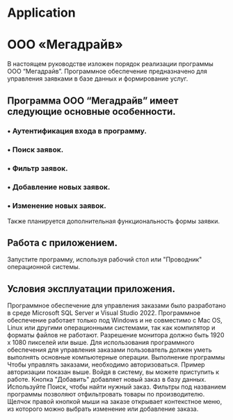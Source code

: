 # Application
# ООО «Мегадрайв»
В настоящем руководстве изложен порядок реализации программы ООО “Мегадрайв”. Программное обеспечение предназначено для управления заявками в базе данных и формирование услуг.
## Программа ООО “Мегадрайв” имеет следующие основные особенности.
### •	 Аутентификация входа в программу.
### •	 Поиск заявок.
### •	 Фильтр заявок.
### •	Добавление новых заявок.
### •	 Изменение новых заявок.
Также планируется дополнительная функциональность формы заявки.
 
 ## Работа с приложением.
Запустите программу, используя рабочий стол или "Проводник" операционной системы. 



## Условия эксплуатации приложения.
Программное обеспечение для управления заказами было разработано в среде Microsoft SQL Server и Visual Studio 2022.
Программное обеспечение работает только под Windows и не совместимо с Mac OS, Linux или другими операционными системами, так как компилятор и форматы файлов не работают.
Разрешение монитора должно быть 1920 x 1080 пикселей или выше.
Для использования программного обеспечения для управления заказами пользователь должен уметь выполнять основные компьютерные операции. Выполнение программы
Чтобы управлять заказами, необходимо авторизоваться. Пример авторизации показан выше.
Войдя в систему, вы можете приступить к работе.
Кнопка "Добавить" добавляет новый заказ в базу данных.
Используйте Поиск, чтобы найти нужный заказ.
Фильтры под названием программы позволяют отфильтровать товары по производителю.
Щелчок правой кнопкой мыши на заказе открывает контекстное меню, из которого можно выбрать изменение или добавление заказа.

